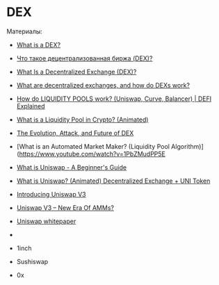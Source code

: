 # DEX


Материалы:

* [What is a DEX?](https://www.coinbase.com/ru/learn/crypto-basics/what-is-a-dex)
* [Что такое децентрализованная биржа (DEX)?](https://forklog.com/cryptorium/chto-takoe-detsentralizovannye-birzhi-dex/)
* [What Is a Decentralized Exchange (DEX)?](https://academy.binance.com/en/articles/what-is-a-decentralized-exchange-dex#automated-market-makers-amm)
* [What are decentralized exchanges, and how do DEXs work?](https://cointelegraph.com/defi-101/what-are-decentralized-exchanges-and-how-do-dexs-work)
* [How do LIQUIDITY POOLS work? (Uniswap, Curve, Balancer) | DEFI Explained](https://www.youtube.com/watch?v=cizLhxSKrAc&t=3s)
* [What is a Liquidity Pool in Crypto? (Animated)](https://www.youtube.com/watch?v=dVJzcFDo498)
* [The Evolution, Attack, and Future of DEX](https://blog.dodoex.io/the-evolution-attack-and-future-of-dex-53392064865d)

* [What is an Automated Market Maker? (Liquidity Pool Algorithm)](https://www.youtube.com/watch?v=1PbZMudPP5E

* [What is Uniswap - A Beginner's Guide](https://www.youtube.com/watch?v=dIneNZTnFMw)
* [What is Uniswap? (Animated) Decentralized Exchange + UNI Token](https://www.youtube.com/watch?v=DLu35sIqVTM)
* [Introducing Uniswap V3](https://uniswap.org/blog/uniswap-v3)
* [Uniswap V3 – New Era Of AMMs?](https://finematics.com/uniswap-v3-explained/)
* [Uniswap whitepaper](https://uniswap.org/whitepaper-v3.pdf)
* 
* 1inch
* Sushiswap
* 0x
